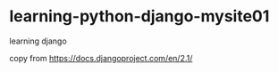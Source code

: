 # learning-python-django-mysite01

learning django 

copy from https://docs.djangoproject.com/en/2.1/